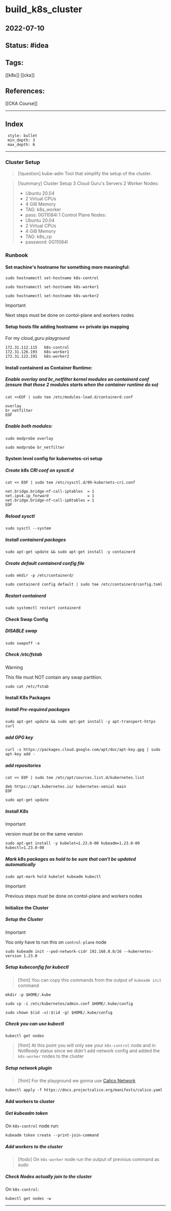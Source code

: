# build_k8s_cluster
## 2022-07-10

## Status: #idea
## Tags:
[[k8s]] [[cka]]
## References:
[[CKA Course]]

---

## Index
```toc
 style: bullet 
 min_depth: 3 
 max_depth: 6
```
---

### Cluster Setup

> [!question] kube-adm
>Tool that simplify the setup of the cluster.

> [!summary] Cluster Setup
> 3 Cloud Guru's Servers
> 2 Worker Nodes:
> 	 - Ubuntu 20.04
> 	 - 2 Virtual CPUs
> 	 - 4 GiB Memory
> 	 - TAG: k8s_worker
> 	 - pass: 0G11084l
> 1 Control Plane Nodes:
> 	 - Ubuntu 20.04
> 	 - 2 Virtual CPUs
> 	 - 4 GiB Memory
> 	 - TAG: k8s_cp
> 	 - password: 0G11084l

### Runbook

#### Set machine's hostname for something more meaningful:
~~~shell
sudo hostnamectl set-hostname k8s-control
~~~ 

~~~shell
sudo hostnamectl set-hostname k8s-worker1
~~~

~~~shell
sudo hostnamectl set-hostname k8s-worker2
~~~

> [!important]
> Next steps must be done on contol-plane and workers nodes

#### Setup hosts file adding hostname <-> private ips mapping
For my _cloud_guru playground_ 

~~~
172.31.112.115   k8s-control
172.31.126.193   k8s-worker1
172.31.122.191   k8s-worker2
~~~

#### Install containerd as Container Runtime:

##### Enable _overlay_ and _br_netfilter_ kernel modules on containerd conf (ensure that those 2 modules starts when the container runtime do so)

~~~shell
cat <<EOF | sudo tee /etc/modules-load.d/containerd.conf
~~~

~~~shell
overlay
br_netfilter
EOF
~~~

##### Enable both modules:

~~~shell
sudo modprobe overlay
~~~

~~~shell
sudo modprobe br_netfilter
~~~

#### System level config for kubernetes-cri setup

##### Create k8s CRI conf on sysctl.d

~~~shell
cat << EOF | sudo tee /etc/sysctl.d/99-kubernets-cri.conf 
~~~

~~~shell
net.bridge.bridge-nf-call-iptables  = 1
net.ipv4.ip_forward                 = 1
net.bridge.bridge-nf-call-ip6tables = 1
EOF
~~~

##### Reload sysctl

~~~shell
sudo sysctl --system
~~~

##### Install containerd packages

~~~shell
sudo apt-get update && sudo apt-get install -y containerd
~~~

##### Create default containerd config file

~~~shell
sudo mkdir -p /etc/containerd/
~~~

~~~shell
sudo containerd config default | sudo tee /etc/containerd/config.toml
~~~

##### Restart containerd

~~~shell
sudo systemctl restart containerd
~~~

#### Check Swap Config

##### DISABLE swap

~~~shell
sudo swapoff -a
~~~

##### Check /etc/fstab

> [!warning]
> This file must NOT contain any swap partition.

~~~shell
sudo cat /etc/fstab
~~~

#### Install K8s Packages

##### Install Pre-required packages

~~~shell
sudo apt-get update && sudo apt-get install -y apt-transport-https curl
~~~

##### add GPG key 

~~~shell
curl -s https://packages.cloud.google.com/apt/doc/apt-key.gpg | sudo apt-key add -
~~~

##### add repositories

~~~shell
cat << EOF | sudo tee /etc/apt/sources.list.d/kubernetes.list
~~~

~~~shell
deb https://apt.kubernetes.io/ kubernetes-xenial main
EOF
~~~

~~~shell
sudo apt-get update
~~~

##### Install K8s 

> [!important]
> version must be on the same version


~~~shell
sudo apt-get install -y kubelet=1.23.0-00 kubeadm=1.23.0-00 kubectl=1.23.0-00
~~~

##### Mark k8s packages as hold to be sure that can't be updated automatically

~~~shell
sudo apt-mark hold kubelet kubeadm kubectl
~~~

> [!important]
> Previous steps must be done on contol-plane and workers nodes

#### Initialize the Cluster

##### Setup the Cluster

> [!important]
> You only have to run this on `control-plane` node

~~~shell
sudo kubeadm init --pod-network-cidr 192.168.0.0/16 --kubernetes-version 1.23.0
~~~

##### Setup kubeconfig for kubectl

> [!hint]
> You can copy this commands from the output of `kubeadm init` command 

~~~shell
mkdir -p $HOME/.kube
~~~

~~~shell
sudo cp -i /etc/kubernetes/admin.conf $HOME/.kube/config
~~~

~~~shell
sudo chown $(id -u):$(id -g) $HOME/.kube/config
~~~

##### Check you can use kubectl

~~~shell
kubectl get nodes
~~~

> [!hint]
> At this point you will only see your `k8s-control` node and in _NotReady_ status since we didn't add network config and added the `k8s-worker` nodes to the cluster

##### Setup network plugin

> [!hint]
> For the playground we gonna use [Calico Network](https://projectcalico.docs.tigera.io/about/about-calico)

~~~shell
kubectl apply -f https://docs.projectcalico.org/manifests/calico.yaml
~~~


#### Add workers to cluster

##### Get kubeadm token

On `k8s-control` node run:

~~~shell
kubeadm token create --print-join-command
~~~

##### Add workers to the cluster

> [!todo]
> On `k8s-worker` node run the output of previous command as sudo

##### Check Nodes actually join to the cluster

On `k8s-control`:

~~~shell
kubectl get nodes -w
~~~

---
